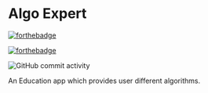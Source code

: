 # Algo Expert

[![forthebadge](https://forthebadge.com/images/badges/built-for-android.svg)](https://forthebadge.com)

[![forthebadge](https://forthebadge.com/images/badges/check-it-out.svg)](https://forthebadge.com)

![GitHub commit activity](https://img.shields.io/github/commit-activity/w/sumanthst24/algo-expert)

An Education app which provides user different algorithms.
